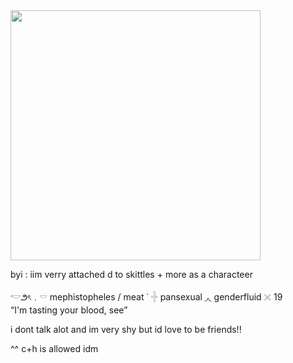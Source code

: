 <img src=https://i.imghippo.com/files/icE4630is.png width="400">


byi : iim verry attached d to skittles + more as a characteer

𓎢౨ৎ﹒𓎠 mephistopheles / meat   ˙
𓏶 pansexual ◞◟ genderfluid 𓏴   19   
“I'm tasting your blood, see”

i dont talk alot and im very shy but id love to be friends!! 
                       
^^ c+h is allowed idm















































